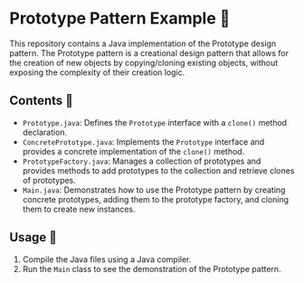 # Prototype Pattern Example 🧩

This repository contains a Java implementation of the Prototype design pattern. The Prototype pattern is a creational design pattern that allows for the creation of new objects by copying/cloning existing objects, without exposing the complexity of their creation logic.

## Contents 📝

- `Prototype.java`: Defines the `Prototype` interface with a `clone()` method declaration.
- `ConcretePrototype.java`: Implements the `Prototype` interface and provides a concrete implementation of the `clone()` method.
- `PrototypeFactory.java`: Manages a collection of prototypes and provides methods to add prototypes to the collection and retrieve clones of prototypes.
- `Main.java`: Demonstrates how to use the Prototype pattern by creating concrete prototypes, adding them to the prototype factory, and cloning them to create new instances.

## Usage 🚀

1. Compile the Java files using a Java compiler.
2. Run the `Main` class to see the demonstration of the Prototype pattern.
